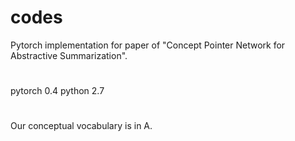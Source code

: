 # codes
Pytorch implementation for paper of "Concept Pointer Network for Abstractive Summarization".

#
pytorch 0.4
python 2.7

#
Our conceptual vocabulary is in A.
